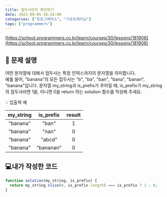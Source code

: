 ```yaml
---
title: 접두사인지 확인하기
date: 2023-09-05 18:24:00
categories: ["프로그래머스", "기초트레이닝"]
tags: ["programmers"]
---
```


[https://school.programmers.co.kr/learn/courses/30/lessons/181906](https://school.programmers.co.kr/learn/courses/30/lessons/181906)

## 📔 문제 설명

어떤 문자열에 대해서 접두사는 특정 인덱스까지의 문자열을 의미합니다.  
예를 들어, "banana"의 모든 접두사는 "b", "ba", "ban", "bana", "banan", "banana"입니다.
문자열 my_string과 is_prefix가 주어질 때, is_prefix가 my_string의 접두사라면 1을, 아니면 0을 return 하는 solution 함수를 작성해 주세요.

💡 입출력 예

| my_string | is_prefix | result |
| :-------: | :-------: | :----: |
| "banana"  |   "ban"   |   1    |
| "banana"  |   "nan"   |   0    |
| "banana"  |  "abcd"   |   0    |
| "banana"  | "bananan" |   0    |

## 💻내가 작성한 코드

```js
function solution(my_string, is_prefix) {
  return my_string.slice(0, is_prefix.length) === is_prefix ? 1 : 0;
}
```
